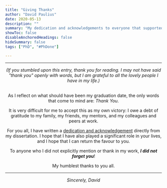 ```yaml
---
title: "Giving Thanks" 
author: "David Paulius"
date: 2020-05-13
description: "" 
summary: "My dedication and acknowledgements to everyone that supported me during my Ph.D. journey." 
showToc: false
disableAnchoredHeadings: false
hideSummary: false
tags: ["PhD", "#PhDone"]

---
```



---

<center>
<i>(If you stumbled upon this entry, thank you for reading. I may not have said "thank you" openly with words, but I am grateful to all the lovely people I have in my life.)</i>
<center>
<br>

As I reflect on what should have been my graduation date, the only words that come to mind are: <i>Thank You</i>. 

It is very difficult for me to accept this as my own victory: I owe a debt of gratitude to my family, my friends, my mentors, and my colleagues and peers at work.

For you all, I have written a <a href="https://drive.google.com/file/d/1kFjwMRgsF_hbBAoiRTMAshy5D8asq7n_/view?usp=drive_link" target="_blank">dedication and acknowledgement</a> directly from my dissertation. I hope that I have also played a significant role in your lives, and I hope that I can return the favour to you.

To anyone who I did not explicitly mention or thank in my work, <i><b>I did not forget you</b></i>!

My humblest thanks to you all.

---

<center>
<i>Sincerely, David</i>
</center>